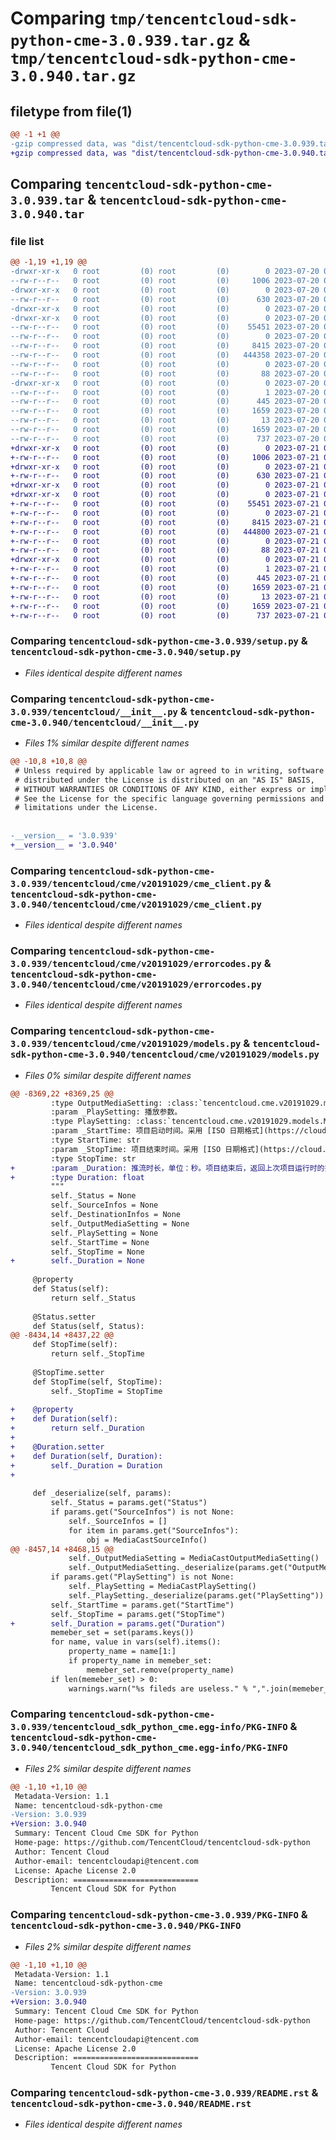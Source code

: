 # Comparing `tmp/tencentcloud-sdk-python-cme-3.0.939.tar.gz` & `tmp/tencentcloud-sdk-python-cme-3.0.940.tar.gz`

## filetype from file(1)

```diff
@@ -1 +1 @@
-gzip compressed data, was "dist/tencentcloud-sdk-python-cme-3.0.939.tar", last modified: Thu Jul 20 00:21:10 2023, max compression
+gzip compressed data, was "dist/tencentcloud-sdk-python-cme-3.0.940.tar", last modified: Fri Jul 21 00:26:06 2023, max compression
```

## Comparing `tencentcloud-sdk-python-cme-3.0.939.tar` & `tencentcloud-sdk-python-cme-3.0.940.tar`

### file list

```diff
@@ -1,19 +1,19 @@
-drwxr-xr-x   0 root         (0) root         (0)        0 2023-07-20 00:21:10.000000 tencentcloud-sdk-python-cme-3.0.939/
--rw-r--r--   0 root         (0) root         (0)     1006 2023-07-20 00:21:10.000000 tencentcloud-sdk-python-cme-3.0.939/setup.py
-drwxr-xr-x   0 root         (0) root         (0)        0 2023-07-20 00:21:10.000000 tencentcloud-sdk-python-cme-3.0.939/tencentcloud/
--rw-r--r--   0 root         (0) root         (0)      630 2023-07-20 00:21:10.000000 tencentcloud-sdk-python-cme-3.0.939/tencentcloud/__init__.py
-drwxr-xr-x   0 root         (0) root         (0)        0 2023-07-20 00:21:10.000000 tencentcloud-sdk-python-cme-3.0.939/tencentcloud/cme/
-drwxr-xr-x   0 root         (0) root         (0)        0 2023-07-20 00:21:10.000000 tencentcloud-sdk-python-cme-3.0.939/tencentcloud/cme/v20191029/
--rw-r--r--   0 root         (0) root         (0)    55451 2023-07-20 00:21:10.000000 tencentcloud-sdk-python-cme-3.0.939/tencentcloud/cme/v20191029/cme_client.py
--rw-r--r--   0 root         (0) root         (0)        0 2023-07-20 00:21:10.000000 tencentcloud-sdk-python-cme-3.0.939/tencentcloud/cme/v20191029/__init__.py
--rw-r--r--   0 root         (0) root         (0)     8415 2023-07-20 00:21:10.000000 tencentcloud-sdk-python-cme-3.0.939/tencentcloud/cme/v20191029/errorcodes.py
--rw-r--r--   0 root         (0) root         (0)   444358 2023-07-20 00:21:10.000000 tencentcloud-sdk-python-cme-3.0.939/tencentcloud/cme/v20191029/models.py
--rw-r--r--   0 root         (0) root         (0)        0 2023-07-20 00:21:10.000000 tencentcloud-sdk-python-cme-3.0.939/tencentcloud/cme/__init__.py
--rw-r--r--   0 root         (0) root         (0)       88 2023-07-20 00:21:10.000000 tencentcloud-sdk-python-cme-3.0.939/setup.cfg
-drwxr-xr-x   0 root         (0) root         (0)        0 2023-07-20 00:21:10.000000 tencentcloud-sdk-python-cme-3.0.939/tencentcloud_sdk_python_cme.egg-info/
--rw-r--r--   0 root         (0) root         (0)        1 2023-07-20 00:21:10.000000 tencentcloud-sdk-python-cme-3.0.939/tencentcloud_sdk_python_cme.egg-info/dependency_links.txt
--rw-r--r--   0 root         (0) root         (0)      445 2023-07-20 00:21:10.000000 tencentcloud-sdk-python-cme-3.0.939/tencentcloud_sdk_python_cme.egg-info/SOURCES.txt
--rw-r--r--   0 root         (0) root         (0)     1659 2023-07-20 00:21:10.000000 tencentcloud-sdk-python-cme-3.0.939/tencentcloud_sdk_python_cme.egg-info/PKG-INFO
--rw-r--r--   0 root         (0) root         (0)       13 2023-07-20 00:21:10.000000 tencentcloud-sdk-python-cme-3.0.939/tencentcloud_sdk_python_cme.egg-info/top_level.txt
--rw-r--r--   0 root         (0) root         (0)     1659 2023-07-20 00:21:10.000000 tencentcloud-sdk-python-cme-3.0.939/PKG-INFO
--rw-r--r--   0 root         (0) root         (0)      737 2023-07-20 00:21:10.000000 tencentcloud-sdk-python-cme-3.0.939/README.rst
+drwxr-xr-x   0 root         (0) root         (0)        0 2023-07-21 00:26:06.000000 tencentcloud-sdk-python-cme-3.0.940/
+-rw-r--r--   0 root         (0) root         (0)     1006 2023-07-21 00:26:06.000000 tencentcloud-sdk-python-cme-3.0.940/setup.py
+drwxr-xr-x   0 root         (0) root         (0)        0 2023-07-21 00:26:06.000000 tencentcloud-sdk-python-cme-3.0.940/tencentcloud/
+-rw-r--r--   0 root         (0) root         (0)      630 2023-07-21 00:26:06.000000 tencentcloud-sdk-python-cme-3.0.940/tencentcloud/__init__.py
+drwxr-xr-x   0 root         (0) root         (0)        0 2023-07-21 00:26:06.000000 tencentcloud-sdk-python-cme-3.0.940/tencentcloud/cme/
+drwxr-xr-x   0 root         (0) root         (0)        0 2023-07-21 00:26:06.000000 tencentcloud-sdk-python-cme-3.0.940/tencentcloud/cme/v20191029/
+-rw-r--r--   0 root         (0) root         (0)    55451 2023-07-21 00:26:06.000000 tencentcloud-sdk-python-cme-3.0.940/tencentcloud/cme/v20191029/cme_client.py
+-rw-r--r--   0 root         (0) root         (0)        0 2023-07-21 00:26:06.000000 tencentcloud-sdk-python-cme-3.0.940/tencentcloud/cme/v20191029/__init__.py
+-rw-r--r--   0 root         (0) root         (0)     8415 2023-07-21 00:26:06.000000 tencentcloud-sdk-python-cme-3.0.940/tencentcloud/cme/v20191029/errorcodes.py
+-rw-r--r--   0 root         (0) root         (0)   444800 2023-07-21 00:26:06.000000 tencentcloud-sdk-python-cme-3.0.940/tencentcloud/cme/v20191029/models.py
+-rw-r--r--   0 root         (0) root         (0)        0 2023-07-21 00:26:06.000000 tencentcloud-sdk-python-cme-3.0.940/tencentcloud/cme/__init__.py
+-rw-r--r--   0 root         (0) root         (0)       88 2023-07-21 00:26:06.000000 tencentcloud-sdk-python-cme-3.0.940/setup.cfg
+drwxr-xr-x   0 root         (0) root         (0)        0 2023-07-21 00:26:06.000000 tencentcloud-sdk-python-cme-3.0.940/tencentcloud_sdk_python_cme.egg-info/
+-rw-r--r--   0 root         (0) root         (0)        1 2023-07-21 00:26:06.000000 tencentcloud-sdk-python-cme-3.0.940/tencentcloud_sdk_python_cme.egg-info/dependency_links.txt
+-rw-r--r--   0 root         (0) root         (0)      445 2023-07-21 00:26:06.000000 tencentcloud-sdk-python-cme-3.0.940/tencentcloud_sdk_python_cme.egg-info/SOURCES.txt
+-rw-r--r--   0 root         (0) root         (0)     1659 2023-07-21 00:26:06.000000 tencentcloud-sdk-python-cme-3.0.940/tencentcloud_sdk_python_cme.egg-info/PKG-INFO
+-rw-r--r--   0 root         (0) root         (0)       13 2023-07-21 00:26:06.000000 tencentcloud-sdk-python-cme-3.0.940/tencentcloud_sdk_python_cme.egg-info/top_level.txt
+-rw-r--r--   0 root         (0) root         (0)     1659 2023-07-21 00:26:06.000000 tencentcloud-sdk-python-cme-3.0.940/PKG-INFO
+-rw-r--r--   0 root         (0) root         (0)      737 2023-07-21 00:26:06.000000 tencentcloud-sdk-python-cme-3.0.940/README.rst
```

### Comparing `tencentcloud-sdk-python-cme-3.0.939/setup.py` & `tencentcloud-sdk-python-cme-3.0.940/setup.py`

 * *Files identical despite different names*

### Comparing `tencentcloud-sdk-python-cme-3.0.939/tencentcloud/__init__.py` & `tencentcloud-sdk-python-cme-3.0.940/tencentcloud/__init__.py`

 * *Files 1% similar despite different names*

```diff
@@ -10,8 +10,8 @@
 # Unless required by applicable law or agreed to in writing, software
 # distributed under the License is distributed on an "AS IS" BASIS,
 # WITHOUT WARRANTIES OR CONDITIONS OF ANY KIND, either express or implied.
 # See the License for the specific language governing permissions and
 # limitations under the License.
 
 
-__version__ = '3.0.939'
+__version__ = '3.0.940'
```

### Comparing `tencentcloud-sdk-python-cme-3.0.939/tencentcloud/cme/v20191029/cme_client.py` & `tencentcloud-sdk-python-cme-3.0.940/tencentcloud/cme/v20191029/cme_client.py`

 * *Files identical despite different names*

### Comparing `tencentcloud-sdk-python-cme-3.0.939/tencentcloud/cme/v20191029/errorcodes.py` & `tencentcloud-sdk-python-cme-3.0.940/tencentcloud/cme/v20191029/errorcodes.py`

 * *Files identical despite different names*

### Comparing `tencentcloud-sdk-python-cme-3.0.939/tencentcloud/cme/v20191029/models.py` & `tencentcloud-sdk-python-cme-3.0.940/tencentcloud/cme/v20191029/models.py`

 * *Files 0% similar despite different names*

```diff
@@ -8369,22 +8369,25 @@
         :type OutputMediaSetting: :class:`tencentcloud.cme.v20191029.models.MediaCastOutputMediaSetting`
         :param _PlaySetting: 播放参数。
         :type PlaySetting: :class:`tencentcloud.cme.v20191029.models.MediaCastPlaySetting`
         :param _StartTime: 项目启动时间。采用 [ISO 日期格式](https://cloud.tencent.com/document/product/266/11732#I)。
         :type StartTime: str
         :param _StopTime: 项目结束时间。采用 [ISO 日期格式](https://cloud.tencent.com/document/product/266/11732#I)。如果项目还在运行中，该字段为空。
         :type StopTime: str
+        :param _Duration: 推流时长，单位：秒。项目结束后，返回上次项目运行时的推流时长。如果项目是 Working 状态，返回的时长是0。
+        :type Duration: float
         """
         self._Status = None
         self._SourceInfos = None
         self._DestinationInfos = None
         self._OutputMediaSetting = None
         self._PlaySetting = None
         self._StartTime = None
         self._StopTime = None
+        self._Duration = None
 
     @property
     def Status(self):
         return self._Status
 
     @Status.setter
     def Status(self, Status):
@@ -8434,14 +8437,22 @@
     def StopTime(self):
         return self._StopTime
 
     @StopTime.setter
     def StopTime(self, StopTime):
         self._StopTime = StopTime
 
+    @property
+    def Duration(self):
+        return self._Duration
+
+    @Duration.setter
+    def Duration(self, Duration):
+        self._Duration = Duration
+
 
     def _deserialize(self, params):
         self._Status = params.get("Status")
         if params.get("SourceInfos") is not None:
             self._SourceInfos = []
             for item in params.get("SourceInfos"):
                 obj = MediaCastSourceInfo()
@@ -8457,14 +8468,15 @@
             self._OutputMediaSetting = MediaCastOutputMediaSetting()
             self._OutputMediaSetting._deserialize(params.get("OutputMediaSetting"))
         if params.get("PlaySetting") is not None:
             self._PlaySetting = MediaCastPlaySetting()
             self._PlaySetting._deserialize(params.get("PlaySetting"))
         self._StartTime = params.get("StartTime")
         self._StopTime = params.get("StopTime")
+        self._Duration = params.get("Duration")
         memeber_set = set(params.keys())
         for name, value in vars(self).items():
             property_name = name[1:]
             if property_name in memeber_set:
                 memeber_set.remove(property_name)
         if len(memeber_set) > 0:
             warnings.warn("%s fileds are useless." % ",".join(memeber_set))
```

### Comparing `tencentcloud-sdk-python-cme-3.0.939/tencentcloud_sdk_python_cme.egg-info/PKG-INFO` & `tencentcloud-sdk-python-cme-3.0.940/tencentcloud_sdk_python_cme.egg-info/PKG-INFO`

 * *Files 2% similar despite different names*

```diff
@@ -1,10 +1,10 @@
 Metadata-Version: 1.1
 Name: tencentcloud-sdk-python-cme
-Version: 3.0.939
+Version: 3.0.940
 Summary: Tencent Cloud Cme SDK for Python
 Home-page: https://github.com/TencentCloud/tencentcloud-sdk-python
 Author: Tencent Cloud
 Author-email: tencentcloudapi@tencent.com
 License: Apache License 2.0
 Description: ============================
         Tencent Cloud SDK for Python
```

### Comparing `tencentcloud-sdk-python-cme-3.0.939/PKG-INFO` & `tencentcloud-sdk-python-cme-3.0.940/PKG-INFO`

 * *Files 2% similar despite different names*

```diff
@@ -1,10 +1,10 @@
 Metadata-Version: 1.1
 Name: tencentcloud-sdk-python-cme
-Version: 3.0.939
+Version: 3.0.940
 Summary: Tencent Cloud Cme SDK for Python
 Home-page: https://github.com/TencentCloud/tencentcloud-sdk-python
 Author: Tencent Cloud
 Author-email: tencentcloudapi@tencent.com
 License: Apache License 2.0
 Description: ============================
         Tencent Cloud SDK for Python
```

### Comparing `tencentcloud-sdk-python-cme-3.0.939/README.rst` & `tencentcloud-sdk-python-cme-3.0.940/README.rst`

 * *Files identical despite different names*


